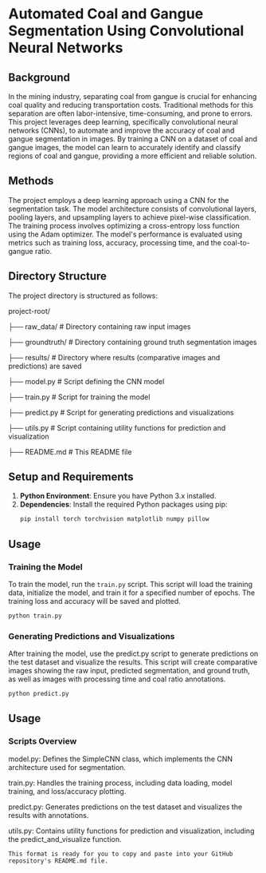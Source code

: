 # Automated Coal and Gangue Segmentation Using Convolutional Neural Networks

## Background
In the mining industry, separating coal from gangue is crucial for enhancing coal quality and reducing transportation costs. Traditional methods for this separation are often labor-intensive, time-consuming, and prone to errors. This project leverages deep learning, specifically convolutional neural networks (CNNs), to automate and improve the accuracy of coal and gangue segmentation in images. By training a CNN on a dataset of coal and gangue images, the model can learn to accurately identify and classify regions of coal and gangue, providing a more efficient and reliable solution.

## Methods
The project employs a deep learning approach using a CNN for the segmentation task. The model architecture consists of convolutional layers, pooling layers, and upsampling layers to achieve pixel-wise classification. The training process involves optimizing a cross-entropy loss function using the Adam optimizer. The model's performance is evaluated using metrics such as training loss, accuracy, processing time, and the coal-to-gangue ratio.

## Directory Structure
The project directory is structured as follows:

project-root/

├── raw_data/ # Directory containing raw input images

├── groundtruth/ # Directory containing ground truth segmentation images

├── results/ # Directory where results (comparative images and predictions) are saved

├── model.py # Script defining the CNN model

├── train.py # Script for training the model

├── predict.py # Script for generating predictions and visualizations

├── utils.py # Script containing utility functions for prediction and visualization

├── README.md # This README file



## Setup and Requirements
1. **Python Environment**: Ensure you have Python 3.x installed.
2. **Dependencies**: Install the required Python packages using pip:
    ```bash
    pip install torch torchvision matplotlib numpy pillow
    ```

## Usage
### Training the Model
To train the model, run the `train.py` script. This script will load the training data, initialize the model, and train it for a specified number of epochs. The training loss and accuracy will be saved and plotted.

  ```bash
  python train.py
  ```
### Generating Predictions and Visualizations
After training the model, use the predict.py script to generate predictions on the test dataset and visualize the results. This script will create comparative images showing the raw input, predicted segmentation, and ground truth, as well as images with processing time and coal ratio annotations.

```bash
python predict.py
```
## Usage
### Scripts Overview
model.py: Defines the SimpleCNN class, which implements the CNN architecture used for segmentation.

train.py: Handles the training process, including data loading, model training, and loss/accuracy plotting.

predict.py: Generates predictions on the test dataset and visualizes the results with annotations.

utils.py: Contains utility functions for prediction and visualization, including the predict_and_visualize function.


```vbnet
This format is ready for you to copy and paste into your GitHub repository's README.md file.
```

